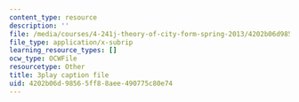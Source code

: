 ```yaml
---
content_type: resource
description: ''
file: /media/courses/4-241j-theory-of-city-form-spring-2013/4202b06d98565ff88aee490775c80e74_yv3PIJF1Uqc.vtt
file_type: application/x-subrip
learning_resource_types: []
ocw_type: OCWFile
resourcetype: Other
title: 3play caption file
uid: 4202b06d-9856-5ff8-8aee-490775c80e74
---
```

